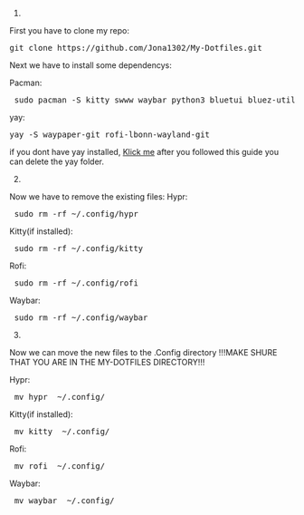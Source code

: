 1.
 First you have to clone my repo:

 <pre>git clone https://github.com/Jona1302/My-Dotfiles.git </pre>

 Next we have to install some dependencys:

 Pacman:
 <pre> sudo pacman -S kitty swww waybar python3 bluetui bluez-utils brightnessctl pipewire pipewire-pulse ttf-jetbrains-mono-nerd wireplumber </pre>

 yay:
 <pre>yay -S waypaper-git rofi-lbonn-wayland-git </pre>
 if you dont have yay installed, [Klick me](https://github.com/Jguer/yay) after you followed this guide you can delete the yay folder.


2.
 Now we have to remove the existing files:
 Hypr:
 <pre> sudo rm -rf ~/.config/hypr </pre>

 Kitty(if installed):
 <pre> sudo rm -rf ~/.config/kitty </pre>

 Rofi:
 <pre> sudo rm -rf ~/.config/rofi </pre>

 Waybar:
 <pre> sudo rm -rf ~/.config/waybar </pre>

3.
 Now we can move the new files to the .Config directory
!!!MAKE SHURE THAT YOU ARE IN THE MY-DOTFILES DIRECTORY!!!

 Hypr:
 <pre> mv hypr  ~/.config/ </pre>

 Kitty(if installed):
 <pre> mv kitty  ~/.config/ </pre>

 Rofi:
 <pre> mv rofi  ~/.config/ </pre>

 Waybar:
 <pre> mv waybar  ~/.config/ </pre>
